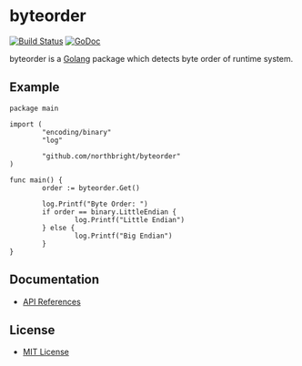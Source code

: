 # byteorder

[![Build Status](https://travis-ci.org/northbright/byteorder.svg?branch=master)](https://travis-ci.org/northbright/byteorder)
[![GoDoc](https://godoc.org/github.com/northbright/byteorder?status.svg)](https://godoc.org/github.com/northbright/byteorder)

byteorder is a [Golang](https://golang.org) package which detects byte order of runtime system.

## Example
```
package main

import (
        "encoding/binary"
        "log"

        "github.com/northbright/byteorder"
)

func main() {
        order := byteorder.Get()

        log.Printf("Byte Order: ")
        if order == binary.LittleEndian {
                log.Printf("Little Endian")
        } else {
                log.Printf("Big Endian")
        }
}

```

## Documentation
* [API References](https://godoc.org/github.com/northbright/byteorder)

## License
* [MIT License](./LICENSE)
